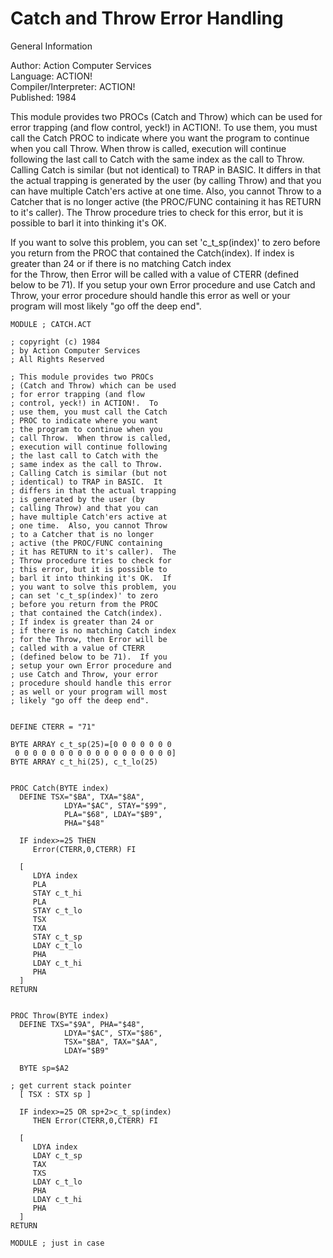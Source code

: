 # Catch and Throw Error Handling  
  
General Information  
  
Author: 	Action Computer Services   
Language: 	ACTION!   
Compiler/Interpreter: 	ACTION!   
Published: 	1984   
  
This module provides two PROCs (Catch and Throw) which can be used for error trapping (and flow control, yeck!) in ACTION!.  To use them, you must call the Catch PROC to indicate where you want the program to continue when you call Throw.  When throw is called, execution will continue following the last call to Catch with the same index as the call to Throw. Calling Catch is similar (but not identical) to TRAP in BASIC.  It differs in that the actual trapping is generated by the user (by calling Throw) and that you can have multiple Catch'ers active at one time.  Also, you cannot Throw to a Catcher that is no longer  active (the PROC/FUNC containing it has RETURN to it's caller).  The Throw procedure tries to check for this error, but it is possible to barl it into thinking it's OK.  
  
If you want to solve this problem, you can set 'c_t_sp(index)' to zero before you return from the PROC that contained the Catch(index). If index is greater than 24 or if there is no matching Catch index  
for the Throw, then Error will be called with a value of CTERR (defined below to be 71).  If you setup your own Error procedure and use Catch and Throw, your error procedure should handle this error as well or your program will most likely "go off the deep end".  
  
```
MODULE ; CATCH.ACT

; copyright (c) 1984
; by Action Computer Services
; All Rights Reserved

; This module provides two PROCs
; (Catch and Throw) which can be used
; for error trapping (and flow
; control, yeck!) in ACTION!.  To
; use them, you must call the Catch
; PROC to indicate where you want
; the program to continue when you
; call Throw.  When throw is called,
; execution will continue following
; the last call to Catch with the
; same index as the call to Throw.
; Calling Catch is similar (but not
; identical) to TRAP in BASIC.  It
; differs in that the actual trapping
; is generated by the user (by
; calling Throw) and that you can
; have multiple Catch'ers active at
; one time.  Also, you cannot Throw
; to a Catcher that is no longer 
; active (the PROC/FUNC containing
; it has RETURN to it's caller).  The
; Throw procedure tries to check for
; this error, but it is possible to
; barl it into thinking it's OK.  If
; you want to solve this problem, you
; can set 'c_t_sp(index)' to zero
; before you return from the PROC
; that contained the Catch(index).
; If index is greater than 24 or
; if there is no matching Catch index
; for the Throw, then Error will be
; called with a value of CTERR
; (defined below to be 71).  If you
; setup your own Error procedure and
; use Catch and Throw, your error
; procedure should handle this error
; as well or your program will most
; likely "go off the deep end".


DEFINE CTERR = "71" 

BYTE ARRAY c_t_sp(25)=[0 0 0 0 0 0 0
 0 0 0 0 0 0 0 0 0 0 0 0 0 0 0 0 0 0]
BYTE ARRAY c_t_hi(25), c_t_lo(25)


PROC Catch(BYTE index)
  DEFINE TSX="$BA", TXA="$8A",
			LDYA="$AC", STAY="$99",
			PLA="$68", LDAY="$B9",
			PHA="$48"

  IF index>=25 THEN
	 Error(CTERR,0,CTERR) FI 

  [
	 LDYA index  
	 PLA
	 STAY c_t_hi
	 PLA
	 STAY c_t_lo
	 TSX
	 TXA
	 STAY c_t_sp
	 LDAY c_t_lo
	 PHA
	 LDAY c_t_hi
	 PHA
  ]
RETURN


PROC Throw(BYTE index)
  DEFINE TXS="$9A", PHA="$48",
			LDYA="$AC", STX="$86",
			TSX="$BA", TAX="$AA",
			LDAY="$B9"

  BYTE sp=$A2

; get current stack pointer
  [ TSX : STX sp ]

  IF index>=25 OR sp+2>c_t_sp(index)
	 THEN Error(CTERR,0,CTERR) FI 

  [
	 LDYA index  
	 LDAY c_t_sp
	 TAX
	 TXS
	 LDAY c_t_lo
	 PHA
	 LDAY c_t_hi
	 PHA
  ]
RETURN

MODULE ; just in case
```
